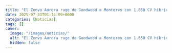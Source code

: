 ```yaml
---
title: "El Zenvo Aurora ruge de Goodwood a Monterey con 1.850 CV híbridos"
date: 2025-07-31T01:14:09+0000
categories: [Noticias]
tags: []
cover:
  image: "/images/noticias/"
  alt: "El Zenvo Aurora ruge de Goodwood a Monterey con 1.850 CV híbridos"
  hidden: false
---
```



